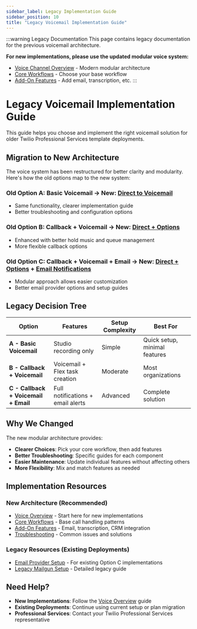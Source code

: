 ```yaml
---
sidebar_label: Legacy Implementation Guide
sidebar_position: 10
title: "Legacy Voicemail Implementation Guide"
---
```


:::warning Legacy Documentation
This page contains legacy documentation for the previous voicemail architecture. 

**For new implementations, please use the updated modular voice system:**
- [Voice Channel Overview](./overview) - Modern modular architecture
- [Core Workflows](/developers/building/feature-management/channels/voice/workflows/) - Choose your base workflow
- [Add-On Features](/developers/building/feature-management/channels/voice/add-ons/) - Add email, transcription, etc.
:::

# Legacy Voicemail Implementation Guide

This guide helps you choose and implement the right voicemail solution for older Twilio Professional Services template deployments.

## Migration to New Architecture

The voice system has been restructured for better clarity and modularity. Here's how the old options map to the new system:

### Old Option A: Basic Voicemail → New: [Direct to Voicemail](/developers/building/feature-management/channels/voice/workflows/voicemail-only)
- Same functionality, clearer implementation guide
- Better troubleshooting and configuration options

### Old Option B: Callback + Voicemail → New: [Direct + Options](/developers/building/feature-management/channels/voice/workflows/direct-with-options)
- Enhanced with better hold music and queue management
- More flexible callback options

### Old Option C: Callback + Voicemail + Email → New: [Direct + Options](/developers/building/feature-management/channels/voice/workflows/direct-with-options) + [Email Notifications](/developers/building/feature-management/channels/voice/add-ons/email-notifications)
- Modular approach allows easier customization  
- Better email provider options and setup guides

## Legacy Decision Tree

| Option | Features | Setup Complexity | Best For |
|--------|----------|------------------|----------|
| **A - Basic Voicemail** | Studio recording only | Simple | Quick setup, minimal features |
| **B - Callback + Voicemail** | Voicemail + Flex task creation | Moderate | Most organizations |
| **C - Callback + Voicemail + Email** | Full notifications + email alerts | Advanced | Complete solution |

## Why We Changed

The new modular architecture provides:
- **Clearer Choices**: Pick your core workflow, then add features
- **Better Troubleshooting**: Specific guides for each component
- **Easier Maintenance**: Update individual features without affecting others
- **More Flexibility**: Mix and match features as needed

## Implementation Resources

### New Architecture (Recommended)
- [Voice Overview](./overview) - Start here for new implementations
- [Core Workflows](/developers/building/feature-management/channels/voice/workflows/) - Base call handling patterns
- [Add-On Features](/developers/building/feature-management/channels/voice/add-ons/) - Email, transcription, CRM integration
- [Troubleshooting](./troubleshooting/) - Common issues and solutions

### Legacy Resources (Existing Deployments)
- [Email Provider Setup](./voicemail/) - For existing Option C implementations
- [Legacy Mailgun Setup](./voicemail/email-providers/mailgun-setup) - Detailed legacy guide

## Need Help?

- **New Implementations**: Follow the [Voice Overview](./overview) guide
- **Existing Deployments**: Continue using current setup or plan migration
- **Professional Services**: Contact your Twilio Professional Services representative